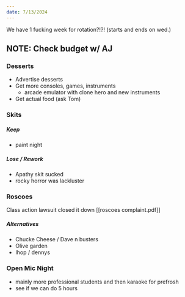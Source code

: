 ```yaml
---
date: 7/13/2024
---
```

We have 1 fucking week for rotation?!?! (starts and ends on wed.)
## NOTE: Check budget w/ AJ
### Desserts
- Advertise desserts
- Get more consoles, games, instruments
	- arcade emulator with clone hero and new instruments
- Get actual food (ask Tom)
### Skits
##### Keep
- paint night
##### Lose / Rework
- Apathy skit sucked
- rocky horror was lackluster
### Roscoes
Class action lawsuit closed it down [[roscoes complaint.pdf]]
##### Alternatives
- Chucke Cheese / Dave n busters
- Olive garden
- Ihop / dennys
### Open Mic Night
- mainly more professional students and then karaoke for prefrosh
- see if we can do 5 hours